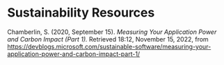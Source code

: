 # Sustainability Resources

Chamberlin, S. (2020, September 15). _Measuring Your Application Power and Carbon Impact (Part 1)._ Retrieved 18:12, November 15, 2022, from <https://devblogs.microsoft.com/sustainable-software/measuring-your-application-power-and-carbon-impact-part-1/>
